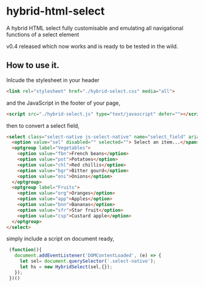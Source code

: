 # hybrid-html-select
A hybrid HTML select fully customisable and emulating all navigational functions of a select element 

v0.4 released which now works and is ready to be tested in the wild.

## How to use it.

Inlcude the stylesheet in your header

```html
<link rel="stylesheet" href="./hybrid-select.css" media="all">
```

and the JavaScript in the footer of your page,

```html
<script src="./hybrid-select.js" type="text/javascript" defer=""></script>
```

then to convert a select field,

```html
<select class="select-native js-select-native" name="select_field" aria-labelledby="jobLabel">
  <option value="sel" disabled="" selected=""> Select an item...</span>
  <optgroup label="Vegetables">
    <option value="fbn">French beans</option>
    <option value="pot">Potatoes</option>
    <option value="chl">Red chillis</option>
    <option value="bgr">Bitter gourd</option>
    <option value="oni">Onions</option>
  </optgroup>
  <optgroup label="Fruits">
    <option value="org">Oranges</option>
    <option value="app">Apples</option>
    <option value="bnn">Bananas</option>
    <option value="sfr">Star fruit</option>
    <option value="csp">Custard apple</option>
  </optgroup>
</select>
```

simply include a script on document ready,

```js
 (function(){
   document.addEventListener('DOMContentLoaded', (e) => {
     let sel= document.querySelector('.select-native');
     let hs = new HybridSelect(sel,{});
   });
 })()
```
